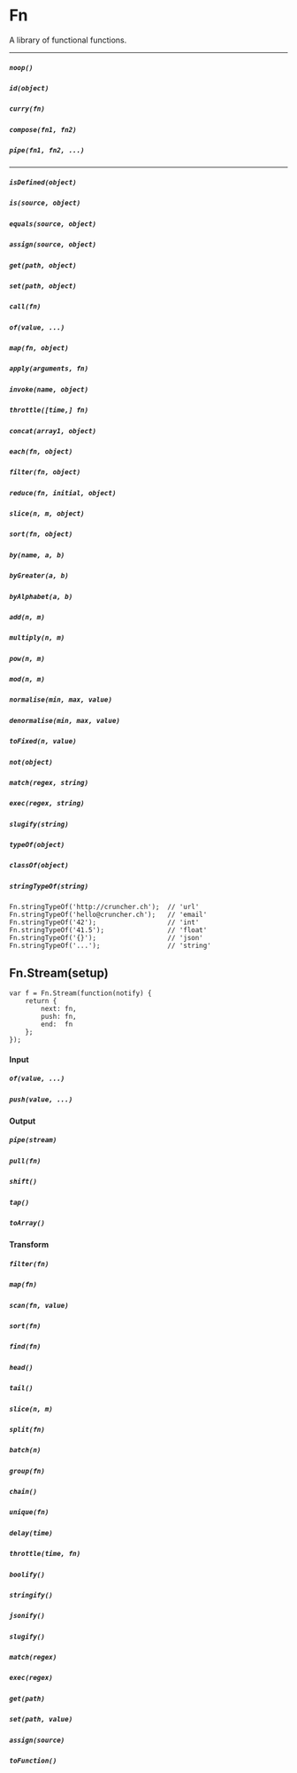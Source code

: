# Fn

A library of functional functions.

<hr/>

##### `noop()`
##### `id(object)`
##### `curry(fn)`
##### `compose(fn1, fn2)`
##### `pipe(fn1, fn2, ...)`

<hr/>

##### `isDefined(object)`
##### `is(source, object)`
##### `equals(source, object)`
##### `assign(source, object)`
##### `get(path, object)`
##### `set(path, object)`
##### `call(fn)`
##### `of(value, ...)`
##### `map(fn, object)`
##### `apply(arguments, fn)`
##### `invoke(name, object)`
##### `throttle([time,] fn)`
##### `concat(array1, object)`
##### `each(fn, object)`
##### `filter(fn, object)`
##### `reduce(fn, initial, object)`
##### `slice(n, m, object)`
##### `sort(fn, object)`
##### `by(name, a, b)`
##### `byGreater(a, b)`
##### `byAlphabet(a, b)`
##### `add(n, m)`
##### `multiply(n, m)`
##### `pow(n, m)`
##### `mod(n, m)`
##### `normalise(min, max, value)`
##### `denormalise(min, max, value)`
##### `toFixed(n, value)`
##### `not(object)`
##### `match(regex, string)`
##### `exec(regex, string)`
##### `slugify(string)`
##### `typeOf(object)`
##### `classOf(object)`
##### `stringTypeOf(string)`

    Fn.stringTypeOf('http://cruncher.ch');  // 'url'
    Fn.stringTypeOf('hello@cruncher.ch');   // 'email'
    Fn.stringTypeOf('42');                  // 'int'
    Fn.stringTypeOf('41.5');                // 'float'
    Fn.stringTypeOf('{}');                  // 'json'
    Fn.stringTypeOf('...');                 // 'string'

## Fn.Stream(setup)

    var f = Fn.Stream(function(notify) {
        return {
            next: fn,
            push: fn,
            end:  fn
        };
    });

#### Input

##### `of(value, ...)`
##### `push(value, ...)`

#### Output

##### `pipe(stream)`
##### `pull(fn)`
##### `shift()`
##### `tap()`
##### `toArray()`

#### Transform

##### `filter(fn)`
##### `map(fn)`
<!-- ##### `reduce(fn, value)` -->
##### `scan(fn, value)`
##### `sort(fn)`
##### `find(fn)`
##### `head()`
##### `tail()`
##### `slice(n, m)`
##### `split(fn)`
##### `batch(n)`
##### `group(fn)`
##### `chain()`
##### `unique(fn)`

##### `delay(time)`
##### `throttle(time, fn)`

##### `boolify()`
##### `stringify()`
##### `jsonify()`
##### `slugify()`
##### `match(regex)`
##### `exec(regex)`
##### `get(path)`
##### `set(path, value)`
##### `assign(source)`
##### `toFunction()`
